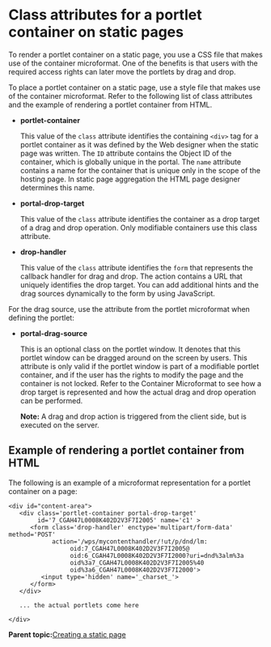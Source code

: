 # Class attributes for a portlet container on static pages 

To render a portlet container on a static page, you use a CSS file that makes use of the container microformat. One of the benefits is that users with the required access rights can later move the portlets by drag and drop.

To place a portlet container on a static page, use a style file that makes use of the container microformat. Refer to the following list of class attributes and the example of rendering a portlet container from HTML.

-   **portlet-container**

    This value of the `class` attribute identifies the containing `<div>` tag for a portlet container as it was defined by the Web designer when the static page was written. The `ID` attribute contains the Object ID of the container, which is globally unique in the portal. The `name` attribute contains a name for the container that is unique only in the scope of the hosting page. In static page aggregation the HTML page designer determines this name.

-   **portal-drop-target**

    This value of the `class` attribute identifies the container as a drop target of a drag and drop operation. Only modifiable containers use this class attribute.

-   **drop-handler**

    This value of the `class` attribute identifies the `form` that represents the callback handler for drag and drop. The action contains a URL that uniquely identifies the drop target. You can add additional hints and the drag sources dynamically to the form by using JavaScript.


For the drag source, use the attribute from the portlet microformat when defining the portlet:

-   **portal-drag-source**

    This is an optional class on the portlet window. It denotes that this portlet window can be dragged around on the screen by users. This attribute is only valid if the portlet window is part of a modifiable portlet container, and if the user has the rights to modify the page and the container is not locked. Refer to the Container Microformat to see how a drop target is represented and how the actual drag and drop operation can be performed.

    **Note:** A drag and drop action is triggered from the client side, but is executed on the server.


## Example of rendering a portlet container from HTML

The following is an example of a microformat representation for a portlet container on a page:

```
<div id="content-area">
   <div class='portlet-container portal-drop-target' 
        id='7_CGAH47L0008K402D2V3F7I2005' name='c1' >
      <form class='drop-handler' enctype='multipart/form-data' method='POST'
            action='/wps/mycontenthandler/!ut/p/dnd/lm:
                 oid:7_CGAH47L0008K402D2V3F7I2005@
                 oid:6_CGAH47L0008K402D2V3F7I2000?uri=dnd%3alm%3a
                 oid%3a7_CGAH47L0008K402D2V3F7I2005%40
                 oid%3a6_CGAH47L0008K402D2V3F7I2000'>
         <input type='hidden' name='_charset_'>
      </form>
   </div>

   ... the actual portlets come here

</div>

```

**Parent topic:**[Creating a static page ](../dev/spa_define_page.md)

